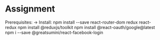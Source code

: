# Assignment


Prerequisites:
-> Install:
    npm install --save react-router-dom redux react-redux
    npm install @reduxjs/toolkit
    npm install @react-oauth/google@latest
    npm i --save @greatsumini/react-facebook-login
